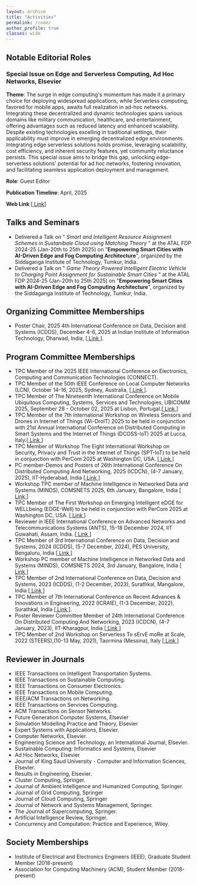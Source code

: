 ```yaml
---
layout: archive
title: "Activities"
permalink: /code/
author_profile: true
classes: wide
---
```

## Notable Editorial Roles
### Special Issue on Edge and Serverless Computing, Ad Hoc Networks, Elsevier 
 **Theme**: The surge in edge computing's momentum has made it a primary choice for deploying widespread applications, while Serverless computing, favored for mobile apps, awaits full realization in ad-hoc networks. Integrating these decentralized and dynamic technologies spans various domains like military communication, healthcare, and entertainment, offering advantages such as reduced latency and enhanced scalability. Despite existing technologies excelling in traditional settings, their applicability must improve in emerging decentralized edge environments. Integrating edge serverless solutions holds promise, leveraging scalability, cost efficiency, and inherent security features, yet community reluctance persists. This special issue aims to bridge this gap, unlocking edge-serverless solutions' potential for ad hoc networks, fostering innovation, and facilitating seamless application deployment and management.

**Role**: Guest Editor

**Publication Timeline**: April, 2025

**Web Link**:[<a href="https://www.sciencedirect.com/journal/ad-hoc-networks/about/call-for-papers#special-issue-on-edge-and-serverless-computing"> Link</a>]

## Talks and Seminars

<ul>
	<li>
		Delivered a Talk on " <i> Smart and Intelligent Resource Assignment Schemes in Sustanibale Cloud using Matching Theory </i>" at the ATAL FDP 2024-25 (Jan-20th to 25th 2025) on "<b>Empowering Smart Cities with AI-Driven Edge and Fog Computing Architecture</b>", organized by the Siddaganga Institute of Technology, Tumkur, India.
	</li>
	<li>
		Delivered a Talk on " <i> Game Theory Powered Intelligent Electric Vehicle to Charging Point Assignment for Sustainable Smart Cities </i>" at the ATAL FDP 2024-25 (Jan-20th to 25th 2025) on "<b>Empowering Smart Cities with AI-Driven Edge and Fog Computing Architecture</b>", organized by the Siddaganga Institute of Technology, Tumkur, India.
	</li>
</ul>

## Organizing Committee Memberships
<ul>
	<li>
		Poster Chair, 2025 4th International Conference on Data, Decision and Systems (ICDDS), December 4-6, 2025 at Indian Institute of Information Technology, Dharwad, India, [<a href="https://icdds.org/Organizing-Committee.html"> Link </a>].
	</li>
</ul>

## Program Committee Memberships
<ul>
	<li>
		TPC Member of the 2025 IEEE International Conference on Electronics, Computing and Communication Technologies (CONNECT).
	</li>
	<li>
		TPC Member of the 50th IEEE Conference on Local Computer Networks (LCN), October 14-16, 2025, Sydney, Australia, [<a href="https://www.ieeelcn.org/Committees_TPC.html"> Link </a>].
	</li>
	<li>
		TPC Member of The Nineteenth International Conference on Mobile Ubiquitous Computing, Systems, Services and Technologies, UBICOMM 2025, September 28 - October 02, 2025 at Lisbon, Portugal.[<a href="https://www.iaria.org/conferences2025/ComUBICOMM25.html"> Link </a>] 
	</li>
	<li> 
		TPC Member of the 7th International Workshop on Wireless Sensors and Drones in Internet of Things (Wi-DroIT) 2025 to be held in conjunction with 21st Annual International Conference on Distributed Computing in Smart Systems and the Internet of Things (DCOSS-IoT) 2025 at Lucca, Italy.[<a href="https://widroit2025.github.io/"> Link </a>] 
	</li>
	<li>
		TPC Member of Workshop The Eight International Workshop on Security, Privacy and Trust in the Internet of Things (SPT-IoT) to be held in conjunction with PerCom 2025 at Washington DC, USA. [<a href="https://sites.google.com/view/spt-iot-2025"> Link </a>]
	</li>
	<li>
		PC member-Demos and Posters of 26th International Conference On Distributed Computing And Networking, 2025 (ICDCN), (4-7 January, 2025), IIT-Hyderabad, India [<a href="https://cse.iith.ac.in/icdcn-2025/call_for_poster.html/"> Link </a>]
	</li>
	<li>
		Workshop TPC member of Machine Intelligence in Networked Data and Systems (MINDS), COMSNETS 2025, 6th January, Bangalore, India [<a href="https://www.comsnets.org/minds_workshop.html"> Link </a>]
	</li>	
	<li>
		TPC Member of The First Workshop on Emerging Intelligent eDGE for WELLbeing (EDGE-Well) to be held in conjunction with PerCom 2025 at Washington DC, USA. [<a href="https://sites.google.com/view/edge-well-2025/"> Link </a>]
	</li>
	<li>
		Reviewer in IEEE International Conference on Advanced Networks and Telecommunications Systems (ANTS), 15–18 December 2024, IIT Guwahati, Assam, India. [<a href="https://ants2024.ieee-ants.org/"> Link </a>]
	</li>
	<li>
		TPC Member of 3rd International Conference on Data, Decision and Systems, 2024 (ICDDS), (5-7 December, 2024), PES University, Bengaluru, India [<a href="https://icdds.org/"> Link </a>]
	</li>
	<li>
		Workshop PC member of Machine Intelligence in Networked Data and Systems (MINDS), COMSNETS 2024, 3rd January, Bangalore, India [<a href="https://www.comsnets.org/minds_workshop.html"> Link </a>]
	</li>
	<li>
		TPC Member of 2nd International Conference on Data, Decision and Systems, 2023 (ICDDS), (1-2 December, 2023), Surathkal, Mangalore, India [<a href="https://icdds.org"> Link </a>]
	</li>
	<li>
		TPC Member of 7th International Conference on Recent Advances & Innovations in Engineering, 2022 (ICRAIE), (1-3 December, 2022), Surathkal, India [<a href="https://icraie.nitk.ac.in/progTechComm.html"> Link </a>].
	</li> 
	<li>
		Poster Reviewer Committee Member of 24th International Conference On Distributed Computing And Networking, 2023 (ICDCN), (4-7 January, 2023), IIT-Kharagpur, India [<a href="https://cse.iitkgp.ac.in/conf/ICDCN23/posters.html"> Link </a>]
	</li>
	<li>
		TPC Member of 2nd Workshop on Serverless To sErvE moRe at Scale, 2022 (STEERS),(10-13 May, 2021), Taormina (Messina), Italy [<a href="http://www.steers.iitkgp.ac.in/committee"> Link </a>]
	</li>
</ul>


## Reviewer in Journals
<ul>
	<li>
		IEEE Transactions on Intelligent Transportation Systems.
	</li>
	<li>
		IEEE Transactions on Sustainable Computing.
	</li>
	<li>
		IEEE Transactions on Consumer Electronics.
	</li>
	<li>
		IEEE Transactions on Mobile Computing.
	</li>
	<li>
		IEEE/ACM Transactions on Networking.
	</li>
	<li>
		IEEE Transactions on Services Computing.
	</li>
	<li>
		ACM Transactions on Sensor Networks.
	</li>
	<li>
		Future Generation Computer Systems, Elsevier
	</li>
	<li>
		Simulation Modelling Practice and Theory, Elsevier
	</li>
	<li>
		Expert Systems with Applications, Elsevier.
	</li> 
	<li>
		Computer Networks, Elsevier.
	</li>
	<li>
		Engineering Science and Technology, an International Journal, Elsevier.
	</li>
	<li>
		Sustainable Computing: Informatics and Systems, Elsevier
	</li>
	<li>
		Ad Hoc Networks, Elsevier
	</li>
	<li>
		Journal of King Saud University - Computer and Information Sciences, Elsevier.
	</li>
	<li>
		Results in Engineering, Elsevier.
	</li>
	<li>
		Cluster Computing, Springer.
	</li>
	<li>
		Journal of Ambient Intelligence and Humanized Computing, Springer.
	</li>
	<li>
		 Journal of Grid Computing, Springer
	</li>
	<li>
		Journal of Cloud Computing, Springer
	</li>
	<li>
		Journal of Network and Systems Management, Springer.
	</li>
	<li>
		The Journal of Supercomputing, Springer.
	</li>
	<li>
		Artificial Intelligence Review, Springer.
	</li>
	<li>
		Concurrency and Computation: Practice and Experience, Wiley.
	</li>
</ul>

## Society Memberships
<ul>
	<li>
		Institute of Electrical and Electronics Engineers (IEEE), Graduate Student Member (2018-present)
	</li> 
	<li>
		Association for Computing Machinery (ACM), Student Member (2018-present)
	</li>
</ul>
